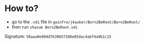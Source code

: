 # How to?
- go to the `.vdi` file in `goinfre/jkauker/Born2BeRoot/Born2BeRoot/`
- then run `shasum Born2BeRoot.vdi`

Signature:
`50aaa0e904d7b39657208e85dac4abf4a9b1c15`